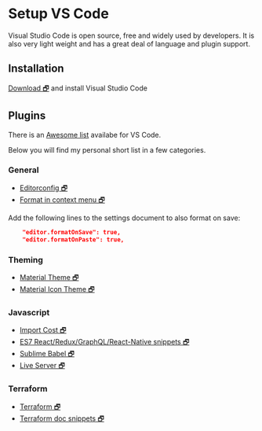 # Setup VS Code
Visual Studio Code is open source, free and widely used by developers. 
It is also very light weight and has a great deal of language and plugin support.

## Installation
[Download 🗗](https://code.visualstudio.com) 
and install Visual Studio Code 

## Plugins
There is an [Awesome list](https://github.com/viatsko/awesome-vscode) availabe for VS Code. 

Below you will find my personal short list in a few categories.

### General
- [Editorconfig 🗗](https://marketplace.visualstudio.com/items?itemName=EditorConfig.EditorConfig)
- [Format in context menu 🗗](https://marketplace.visualstudio.com/items?itemName=lacroixdavid1.vscode-format-context-menu#overview)

Add the following lines to the settings document to also format on save:
```json
    "editor.formatOnSave": true,
    "editor.formatOnPaste": true,
```

### Theming
- [Material Theme 🗗](https://marketplace.visualstudio.com/items?itemName=Equinusocio.vsc-material-theme)
- [Material Icon Theme 🗗](https://marketplace.visualstudio.com/items?itemName=PKief.material-icon-theme)

### Javascript
- [Import Cost 🗗](https://marketplace.visualstudio.com/items?itemName=wix.vscode-import-cost)
- [ES7 React/Redux/GraphQL/React-Native snippets 🗗](https://marketplace.visualstudio.com/items?itemName=dsznajder.es7-react-js-snippets)
- [Sublime Babel 🗗](https://marketplace.visualstudio.com/items?itemName=joshpeng.sublime-babel-vscode)
- [Live Server 🗗](https://marketplace.visualstudio.com/items?itemName=ritwickdey.LiveServer)

### Terraform
- [Terraform 🗗](https://marketplace.visualstudio.com/items?itemName=mauve.terraform)
- [Terraform doc snippets 🗗](https://marketplace.visualstudio.com/items?itemName=run-at-scale.terraform-doc-snippets)

